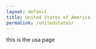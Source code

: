 ```yaml
---
layout: default
title: United States of America
permalink: /unitedstates/
---
```


<p>this is the usa page </p>
